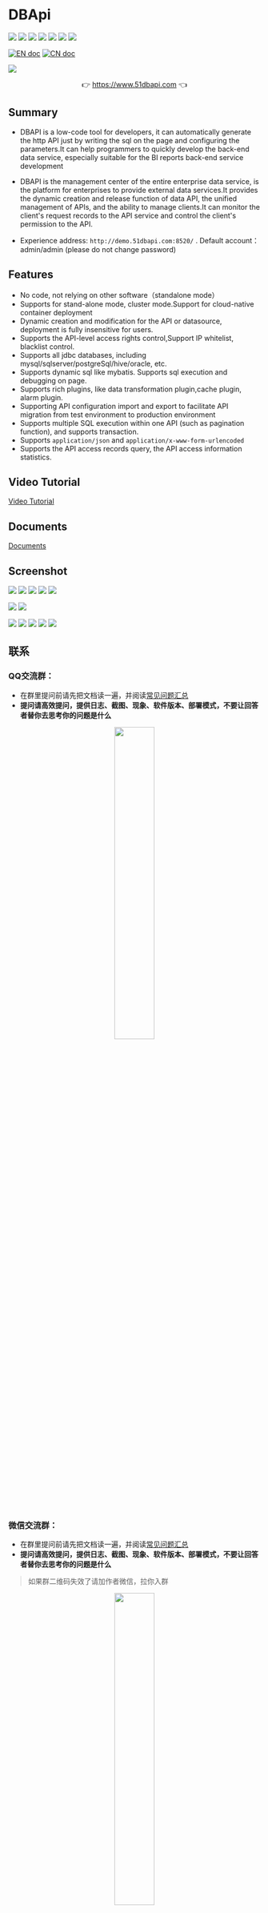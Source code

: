 # DBApi

![](https://gitee.com/freakchicken/db-api/badge/star.svg)
![](https://gitee.com/freakchicken/db-api/badge/fork.svg?theme=gvp)
![](https://img.shields.io/github/stars/freakchick/DBApi.svg?logo=GitHub)
![](https://img.shields.io/github/forks/freakchick/DBApi.svg?logo=GitHub)
![](https://img.shields.io/github/watchers/freakchick/DBApi.svg?logo=GitHub)
![](https://img.shields.io/github/license/freakchick/DBApi.svg)
![](https://img.shields.io/github/v/release/freakchick/DBApi?label=latest&style=flat-square)

[![EN doc](https://img.shields.io/badge/document-English-blue.svg)](README.md)
[![CN doc](https://img.shields.io/badge/文档-中文版-blue.svg)](README_zh_CN.md)

![](https://freakchicken.gitee.io/images/dbApi//logo.png)

<p align="center">
	👉 <a target="_blank" href="https://www.51dbapi.com">https://www.51dbapi.com</a>  👈
</p>

## Summary

- DBAPI is a low-code tool for developers, it can automatically generate the http API just by writing the sql on the page and configuring the parameters.It can help programmers to quickly develop the back-end data service, especially suitable for the BI reports back-end service development
- DBAPI is the management center of the entire enterprise data service, is the platform for enterprises to provide external data services.It provides the dynamic creation and release function of data API, the unified management of APIs, and the ability to manage clients.It can monitor the client's request records to the API service and control the client's permission to the API.

- Experience address: `http://demo.51dbapi.com:8520/` . Default account： admin/admin (please do not change password)

## Features
- No code, not relying on other software（standalone mode）
- Supports for stand-alone mode, cluster mode.Support for cloud-native container deployment
- Dynamic creation and modification for the API or datasource, deployment is fully insensitive for users.
- Supports the API-level access rights control,Support IP whitelist, blacklist control.
- Supports all jdbc databases, including mysql/sqlserver/postgreSql/hive/oracle, etc.
- Supports dynamic sql like mybatis. Supports sql execution and debugging on page.
- Supports rich plugins, like data transformation plugin,cache plugin, alarm plugin.
- Supporting API configuration import and export to facilitate API migration from test environment to production environment
- Supports multiple SQL execution within one API (such as pagination function), and supports transaction.
- Supports `application/json` and `application/x-www-form-urlencoded`
- Supports the API access records query, the API access information statistics.

## Video Tutorial
[Video Tutorial](https://www.bilibili.com/video/BV1pM411k74m)

## Documents
[Documents](https://www.51dbapi.com)

## Screenshot
![](https://freakchicken.gitee.io/images/dbApi/20220503/api_list.png)
![](https://freakchicken.gitee.io/images/dbApi/20220313/datasource_add.png)
![](https://freakchicken.gitee.io/images/dbApi/20220503/api_edit.png)
![](https://freakchicken.gitee.io/images/dbApi/20220503/api_edit2.png)
![](https://freakchicken.gitee.io/images/dbApi/20210803/sql_run.png)

![](https://freakchicken.gitee.io/images/dbApi/20210502/group.png)
![](https://freakchicken.gitee.io/images/dbApi/20221001/request.png)

![](https://freakchicken.gitee.io/images/dbApi/20221001/app_add.png)
![](https://freakchicken.gitee.io/images/dbApi/20221001/apps.png)
![](https://freakchicken.gitee.io/images/dbApi/20221001/auth.png)
![](https://freakchicken.gitee.io/images/dbApi/20210502/docs.png)
![](https://freakchicken.gitee.io/images/dbApi/20210803/ip.png)


## 联系

### QQ交流群：
- 在群里提问前请先把文档读一遍，并阅读[常见问题汇总](https://www.51dbapi.com/zh/question/)
- **提问请高效提问，提供日志、截图、现象、软件版本、部署模式，不要让回答者替你去思考你的问题是什么**
<div style="text-align: center"> 
<img src="https://freakchicken.gitee.io/images/dbApi/qqgroup.jpg" width = "40%" />
</div>

### 微信交流群：
- 在群里提问前请先把文档读一遍，并阅读[常见问题汇总](https://www.51dbapi.com/zh/question/)
- **提问请高效提问，提供日志、截图、现象、软件版本、部署模式，不要让回答者替你去思考你的问题是什么**
> 如果群二维码失效了请加作者微信，拉你入群
<div style="text-align: center"> 
<img src="https://freakchicken.gitee.io/images/dbApi/wechatGroup.png" width = "40%" />
</div>

### 关于作者

<img align="center" height="200px" src="https://freakchicken.gitee.io/images/wechat.png"/>

Email: jiangqiang110@126.com
